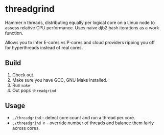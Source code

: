 # threadgrind

Hammer n threads, distributing equally per logical core on a Linux node to assess relative CPU performance. Uses naive djb2 hash iterations as a work function.

Allows you to infer E-cores vs P-cores and cloud providers ripping you off for hyperthreads instead of real cores.

## Build

1. Check out.
2. Make sure you have GCC, GNU Make installed.
3. Run `make`
4. Out pops `threadgrind`

## Usage

* `./threadgrind` - detect core count and run a thread per core.
* `./threadgrind n` - override number of threads and balance them fairly across cores.
